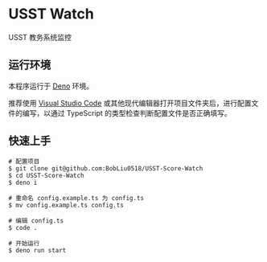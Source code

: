 # USST Watch

USST 教务系统监控

## 运行环境

本程序运行于 [Deno](https://deno.com/) 环境。

推荐使用 [Visual Studio Code](https://code.visualstudio.com/) 或其他现代编辑器打开项目文件夹后，进行配置文件的编写，以通过 TypeScript 的类型检查判断配置文件是否正确填写。

## 快速上手

```shell
# 配置项目
$ git clone git@github.com:BobLiu0518/USST-Score-Watch
$ cd USST-Score-Watch
$ deno i

# 重命名 config.example.ts 为 config.ts
$ mv config.example.ts config.ts

# 编辑 config.ts
$ code .

# 开始运行
$ deno run start
```
